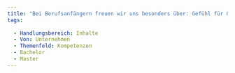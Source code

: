```yaml
---
title: "Bei Berufsanfängern freuen wir uns besonders über: Gefühl für Qualität"
tags:
  
  - Handlungsbereich: Inhalte
  - Von: Unternehmen
  - Themenfeld: Kompetenzen
  - Bachelor
  - Master
---
```

